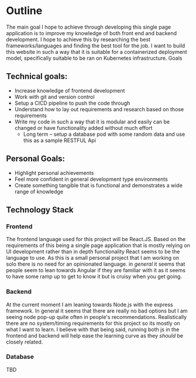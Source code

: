 # Outline

The main goal I hope to achieve through developing this single page application is to improve my knowledge of both front end and backend development. I hope to achieve this by researching the best frameworks/languages and finding the best tool for the job. I want to build this website in such a way that it is suitable for a containerized deployment model, specifically suitable to be ran on Kubernetes infrastructure.
Goals

## Technical goals:

* Increase knowledge of frontend development
* Work with git and version control
* Setup a CICD pipeline to push the code through
* Understand how to lay out requirements and research based on those requirements
* Write my code in such a way that it is modular and easily can be changed or have functionality added without much effort
  * Long term – setup a database pod with some random data and use this as a sample RESTFUL Api

## Personal Goals:
* Highlight personal achievements
* Feel more confident in general development type environments
* Create something tangible that is functional and demonstrates a wide range of knowledge

## Technology Stack

### Frontend
The frontend language used for this project will be React.JS. Based on the requirements of this being a single page application that is mostly relying on UI development rather than in depth functionality React seems to be the language to use. As this is a small personal project that I am working on solo there is no need for an opinionated language. in _general_ it seems that people seem to lean towards Angular if they are familiar with it as it seems to have some ramp up to get to know it but is cruisy when you get going.

### Backend
At the current moment I am leaning towards Node.js with the express framework. In general it seems that there are really no bad options but I am seeing node pop-up quite often in people's recommendations. Realistically there are no system/timing requirements for this project so its mostly on what I want to learn. I believe with that being said, running both js in the frontend and backend will help ease the learning curve as they _should_ be closely related.

### Database
TBD
